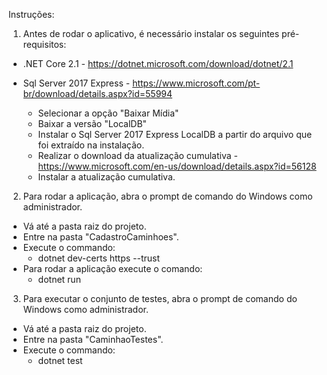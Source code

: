 Instruções:

1) Antes de rodar o aplicativo, é necessário instalar os seguintes pré-requisitos:
  - .NET Core 2.1 - https://dotnet.microsoft.com/download/dotnet/2.1
  
  - Sql Server 2017 Express - https://www.microsoft.com/pt-br/download/details.aspx?id=55994
    * Selecionar a opção "Baixar Mídia"
    * Baixar a versão "LocalDB"
    * Instalar o Sql Server 2017 Express LocalDB a partir do arquivo que foi extraído na instalação.
    * Realizar o download da atualização cumulativa - https://www.microsoft.com/en-us/download/details.aspx?id=56128
    * Instalar a atualização cumulativa.
    
2) Para rodar a aplicação, abra o prompt de comando do Windows como administrador.
  - Vá até a pasta raiz do projeto.
  - Entre na pasta "CadastroCaminhoes".
  - Execute o commando:
    - dotnet dev-certs https --trust
  - Para rodar a aplicação execute o comando:
    - dotnet run
  
3) Para executar o conjunto de testes, abra o prompt de comando do Windows como administrador.
  - Vá até a pasta raiz do projeto.
  - Entre na pasta "CaminhaoTestes".
  - Execute o commando:
    - dotnet test
